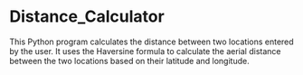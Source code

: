 # Distance_Calculator
 This Python program calculates the distance between two locations entered by the user. It uses the Haversine formula to calculate the aerial distance between the two locations based on their latitude and longitude.
